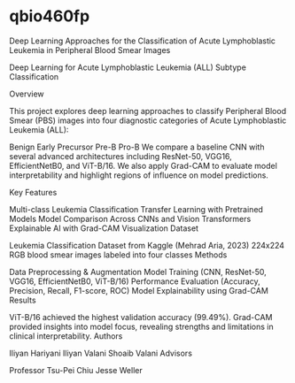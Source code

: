 # qbio460fp
Deep Learning Approaches for the Classification of Acute Lymphoblastic Leukemia in Peripheral Blood Smear Images

Deep Learning for Acute Lymphoblastic Leukemia (ALL) Subtype Classification

Overview

This project explores deep learning approaches to classify Peripheral Blood Smear (PBS) images into four diagnostic categories of Acute Lymphoblastic Leukemia (ALL):

Benign
Early Precursor
Pre-B
Pro-B
We compare a baseline CNN with several advanced architectures including ResNet-50, VGG16, EfficientNetB0, and ViT-B/16. We also apply Grad-CAM to evaluate model interpretability and highlight regions of influence on model predictions.

Key Features

Multi-class Leukemia Classification
Transfer Learning with Pretrained Models
Model Comparison Across CNNs and Vision Transformers
Explainable AI with Grad-CAM Visualization
Dataset

Leukemia Classification Dataset from Kaggle (Mehrad Aria, 2023)
224x224 RGB blood smear images labeled into four classes
Methods

Data Preprocessing & Augmentation
Model Training (CNN, ResNet-50, VGG16, EfficientNetB0, ViT-B/16)
Performance Evaluation (Accuracy, Precision, Recall, F1-score, ROC)
Model Explainability using Grad-CAM
Results

ViT-B/16 achieved the highest validation accuracy (99.49%).
Grad-CAM provided insights into model focus, revealing strengths and limitations in clinical interpretability.
Authors

Iliyan Hariyani
Iliyan Valani
Shoaib Valani
Advisors

Professor Tsu-Pei Chiu
Jesse Weller

